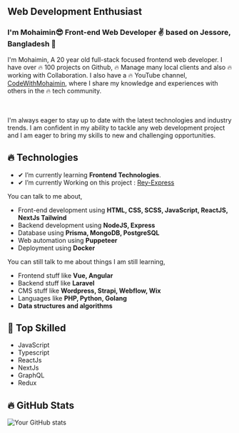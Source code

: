 ## Web Development Enthusiast

### I'm Mohaimin😎 Front-end Web Developer ✌ based on Jessore, Bangladesh 🥳

I'm Mohaimin, A 20 year old full-stack focused frontend web developer. I have over 🔥 100 projects on Github, 🔥 Manage many local clients and also 🔥 working with Collaboration. I also have a 🔥 YouTube channel, [CodeWithMohaimin](https://youtube.com/@CodeWithMohaimin), where I share my knowledge and experiences with others in the 🔥 tech community.

</br>
</br>
I'm always eager to stay up to date with the latest technologies and industry trends. I am confident in my ability to tackle any web development project and I am eager to bring my skills to new and challenging opportunities.

## 🔥 Technologies

- ✔ I’m currently learning **Frontend Technologies**.
- ✔ I’m currently Working on this project : [Rey-Express](https://rey-xpress.com/)

You can talk to me about,

- Front-end development using **HTML, CSS, SCSS, JavaScript, ReactJS, NextJs Tailwind**
- Backend development using **NodeJS, Express**
- Database using **Prisma, MongoDB, PostgreSQL**
- Web automation using **Puppeteer**
- Deployment using **Docker**

You can still talk to me about things I am still learning,

- Frontend stuff like **Vue, Angular**
- Backend stuff like **Laravel**
- CMS stuff like **Wordpress, Strapi, Webflow, Wix**
- Languages like **PHP, Python, Golang**
- **Data structures and algorithms**

## 🧠 Top Skilled

- JavaScript
- Typescript
- ReactJs
- NextJs
- GraphQL
- Redux

## 🔥 GitHub Stats

![Your GitHub stats](https://github-readme-stats.vercel.app/api?username=codewithmohaimin&show_icons=true)
